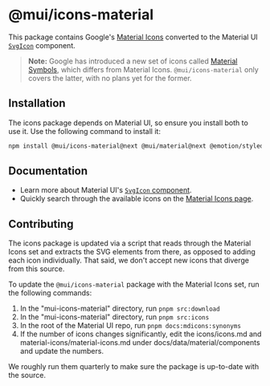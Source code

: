 # @mui/icons-material

This package contains Google's [Material Icons](https://fonts.google.com/icons?icon.set=Material+Icons) converted to the Material UI [`SvgIcon`](https://mui.com/material-ui/icons/#svgicon) component.

> **Note:** Google has introduced a new set of icons called [Material Symbols](https://fonts.google.com/icons?icon.set=Material+Symbols), which differs from Material Icons. `@mui/icons-material` only covers the latter, with no plans yet for the former.

## Installation

The icons package depends on Material UI, so ensure you install both to use it.
Use the following command to install it:

<!-- #default-branch-switch -->

```bash
npm install @mui/icons-material@next @mui/material@next @emotion/styled @emotion/react
```

<!-- #default-branch-switch -->

## Documentation

<!-- #default-branch-switch -->

- Learn more about Material UI's [`SvgIcon` component](https://mui.com/material-ui/icons/#svgicon).
- Quickly search through the available icons on the [Material Icons page](https://mui.com/material-ui/material-icons/).

## Contributing

The icons package is updated via a script that reads through the Material Icons set and extracts the SVG elements from there, as opposed to adding each icon individually. That said, we don't accept new icons that diverge from this source.

To update the `@mui/icons-material` package with the Material Icons set, run the following commands:

1. In the "mui-icons-material" directory, run `pnpm src:download`
2. In the "mui-icons-material" directory, run `pnpm src:icons`
3. In the root of the Material UI repo, run `pnpm docs:mdicons:synonyms`
4. If the number of icons changes significantly, edit the icons/icons.md and material-icons/material-icons.md under docs/data/material/components and update the numbers.

We roughly run them quarterly to make sure the package is up-to-date with the source.
